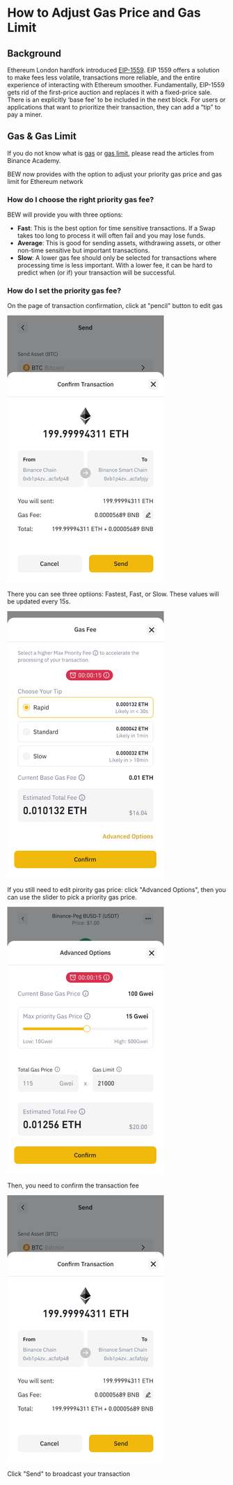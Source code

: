 # How to Adjust Gas Price and Gas Limit

## Background

Ethereum London hardfork introduced  [EIP-1559](https://github.com/ethereum/EIPs/blob/master/EIPS/eip-1559.md). EIP 1559 offers a solution to make fees less volatile, transactions more reliable, and the entire experience of interacting with Ethereum smoother. Fundamentally, EIP-1559 gets rid of the first-price auction and replaces it with a fixed-price sale. There is an explicitly ‘base fee’ to be included in the next block. For users or applications that want to prioritize their transaction, they can add a “tip” to pay a miner.

## Gas & Gas Limit

If you do not know what is [gas](https://academy.binance.com/en/glossary/gas) or [gas limit](https://academy.binance.com/en/glossary/gas-limit), please read the articles from Binance Academy.&#x20;

BEW now provides with the option to adjust your priority gas price and gas limit for Ethereum network

### How do I choose the right priority gas fee?

BEW will provide you with three options:

* **Fast**: This is the best option for time sensitive transactions. If a Swap takes too long to process it will often fail and you may lose funds.
* **Average**: This is good for sending assets, withdrawing assets, or other non-time sensitive but important transactions.
* **Slow**: A lower gas fee should only be selected for transactions where processing time is less important. With a lower fee, it can be hard to predict when (or if) your transaction will be successful.

### How do I set the priority gas fee?

On the page of transaction confirmation, click at "pencil" button to edit gas

![](<../../.gitbook/assets/6-1-9-comfirm-transaction-no-memo (1).png>)

There you can see three optiions: Fastest, Fast, or Slow. These values will be updated every 15s.&#x20;

![](<../../.gitbook/assets/1-5 ETH edit Gas Fee.png>)

If you still need to edit pirority gas price: click "Advanced Options", then you can use the slider to pick a priority gas price.&#x20;

![](<../../.gitbook/assets/1-6 Advanced Options.png>)



Then, you need to confirm the transaction fee

![](../../.gitbook/assets/6-1-9-comfirm-transaction-no-memo.png)

Click "Send" to broadcast your transaction
